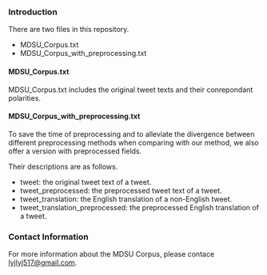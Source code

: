 ### Introduction
There are two files in this repository.
* MDSU_Corpus.txt
* MDSU_Corpus_with_preprocessing.txt

#### MDSU_Corpus.txt
MDSU_Corpus.txt includes the original tweet texts and their conrepondant polarities.

#### MDSU_Corpus_with_preprocessing.txt
To save the time of preprocessing and to alleviate the divergence between different preprocessing methods when comparing with our method, we also offer a version with preprocessed fields.

Their descriptions are as follows.
* tweet:
the original tweet text of a tweet.
* tweet_preprocessed:
the preprocessed tweet text of a tweet.
* tweet_translation:
the English translation of a non-English tweet.
* tweet_translation_preprocessed:
the preprocessed English translation of a tweet.

### Contact Information
For more information about the MDSU Corpus, please contace lyjlyj517@gmail.com.
